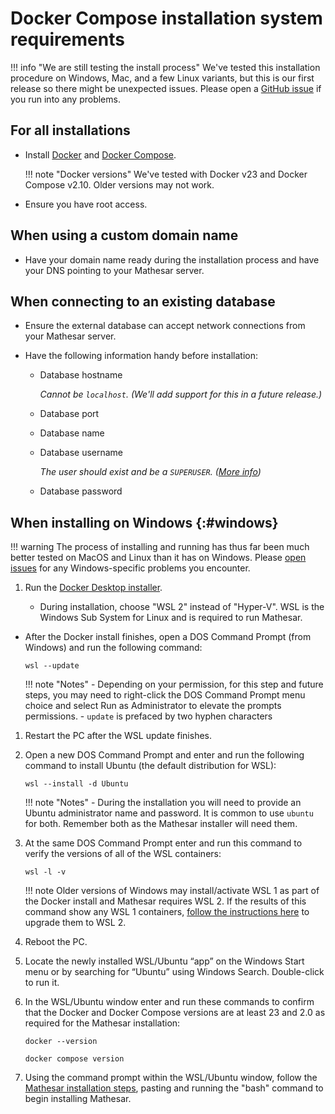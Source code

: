 # Docker Compose installation system requirements

!!! info "We are still testing the install process"
    We've tested this installation procedure on Windows, Mac, and a few Linux variants, but this is our first release so there might be unexpected issues. Please open a [GitHub issue](https://github.com/centerofci/mathesar/issues) if you run into any problems.

## For all installations

- Install [Docker](https://docs.docker.com/desktop/) and [Docker Compose](https://docs.docker.com/compose/install/).

    !!! note "Docker versions"
        We've tested with Docker v23 and Docker Compose v2.10. Older versions may not work.

- Ensure you have root access.

## When using a custom domain name

- Have your domain name ready during the installation process and have your DNS pointing to your Mathesar server.

## When connecting to an existing database

- Ensure the external database can accept network connections from your Mathesar server.

- Have the following information handy before installation:

    - Database hostname

        _Cannot be `localhost`. (We'll add support for this in a future release.)_

    - Database port
    - Database name
    - Database username
    
        _The user should exist and be a `SUPERUSER`. ([More info](https://www.postgresql.org/docs/13/sql-createrole.html))_

    - Database password


## When installing on Windows {:#windows}

!!! warning
    The process of installing and running has thus far been much better tested on MacOS and Linux than it has on Windows. Please [open issues](https://github.com/centerofci/mathesar/issues/new/choose) for any Windows-specific problems you encounter.

1. Run the [Docker Desktop installer](https://docs.docker.com/desktop/install/windows-install/).

    - During installation, choose "WSL 2" instead of "Hyper-V". WSL is the Windows Sub System for Linux and is required to run Mathesar.

- After the Docker install finishes, open a DOS Command Prompt (from Windows) and run the following command:

    ```
    wsl --update
    ```

    !!! note "Notes"
        - Depending on your permission, for this step and future steps, you may need to right-click the DOS Command Prompt menu choice and select Run as Administrator to elevate the prompts permissions.
        - `update` is prefaced by two hyphen characters

1. Restart the PC after the WSL update finishes.

1. Open a new DOS Command Prompt and enter and run the following command to install Ubuntu (the default distribution for WSL):

    ```
    wsl --install -d Ubuntu
    ```

    !!! note "Notes"
        - During the installation you will need to provide an Ubuntu administrator name and password.  It is common to use `ubuntu` for both. Remember both as the Mathesar installer will need them. 

1. At the same DOS Command Prompt enter and run this command to verify the versions of all of the WSL containers:

    ```
    wsl -l -v
    ```

    !!! note
        Older versions of Windows may install/activate WSL 1 as part of the Docker install and Mathesar requires WSL 2.  If the results of this command show any WSL 1 containers, [follow the instructions here](https://learn.microsoft.com/en-us/windows/wsl/install#upgrade-version-from-wsl-1-to-wsl-2) to upgrade them to WSL 2.

1. Reboot the PC.

1. Locate the newly installed WSL/Ubuntu “app” on the Windows Start menu or by searching for “Ubuntu” using Windows Search. Double-click to run it.

1. In the WSL/Ubuntu window enter and run these commands to confirm that the Docker and Docker Compose versions are at least 23 and 2.0 as required for the Mathesar installation:

    ```
    docker --version
    ```

    ```
    docker compose version
    ```

1. Using the command prompt within the WSL/Ubuntu window, follow the [Mathesar installation steps](./index.md), pasting and running the "bash" command to begin installing Mathesar.

